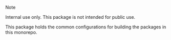 > [!NOTE]
> Internal use only. This package is not intended for public use.

This package holds the common configurations for building the packages in this monorepo.
